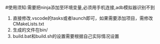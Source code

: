#使用须知:需要把ninja添加至环境变量,必须用手机连接,adb模拟器识别不到

1. 直接修改.vscode的tasks或者launch即可，如果需要添加项目，需修改CMakeLists.txt
2. 生成的文件在bin/
3. build.bat和build.sh的设置需要根据自己实际情况设置
